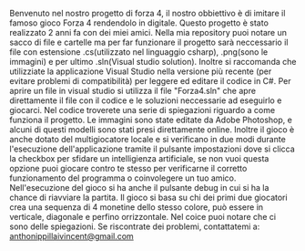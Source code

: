 Benvenuto nel nostro progetto di forza 4, il nostro obbiettivo è di imitare il famoso gioco Forza 4 rendendolo in digitale. Questo progetto è stato realizzato 2 anni fa con dei miei amici. 
Nella mia repository puoi notare un sacco di file e cartelle ma per far funzionare il progetto sarà neccessario il file con estensione .cs(utilizzato nel linguaggio csharp), .png(sono le immagini) e per ultimo .sln(Visual studio solution).
Inoltre si raccomanda che utilizziate la applicazione Visual Studio nella versione più recente (per evitare problemi di compatibilità) per leggere ed editare il codice in C#.
Per aprire un file in visual studio si utilizza il file "Forza4.sln" che apre direttamente il file con il codice e le soluzioni neccessarie ad eseguirlo e giocarci. 
Nel codice troverete una serie di spiegazioni riguardo a come funziona il progetto.
Le immagini sono state editate da Adobe Photoshop, e alcuni di questi modelli sono stati presi direttamente online.
Inoltre il gioco è anche dotato del multigiocatore locale e si verificano in due modi durante l'esecuzione dell'applicazione tramite il pulsante impostazioni dove si clicca la checkbox per sfidare un intelligienza artificiale, se non vuoi questa opzione puoi giocare contro te stesso per verificarne il corretto funzionamento del programma o coinvolegere un tuo amico. 
Nell'esecuzione del gioco si ha anche il pulsante debug in cui si ha la chance di riavviare la partita. 
Il gioco si basa su chi dei primi due giocatori crea una sequenza di 4 monetine dello stesso colore, può essere in verticale, diagonale e perfino orrizzontale. 
Nel coice puoi notare che ci sono delle spiegazioni. Se riscontrate dei problemi, contattatemi a:
anthonippillaivincent@gmail.com 
